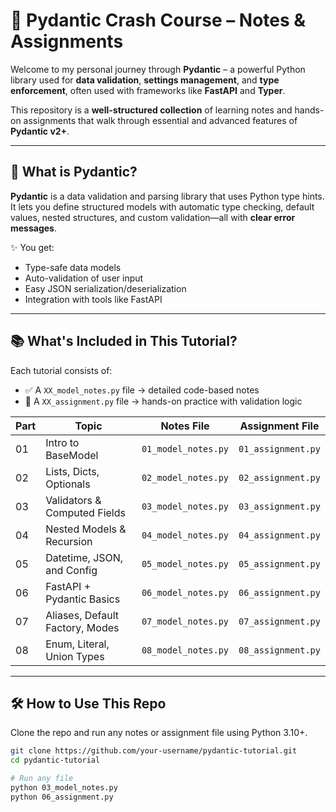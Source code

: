 # 🚀 Pydantic Crash Course – Notes & Assignments

Welcome to my personal journey through **Pydantic** – a powerful Python library used for **data validation**, **settings management**, and **type enforcement**, often used with frameworks like **FastAPI** and **Typer**.

This repository is a **well-structured collection** of learning notes and hands-on assignments that walk through essential and advanced features of **Pydantic v2+**.

---

## 📘 What is Pydantic?

**Pydantic** is a data validation and parsing library that uses Python type hints. It lets you define structured models with automatic type checking, default values, nested structures, and custom validation—all with **clear error messages**.

✨ You get:
- Type-safe data models
- Auto-validation of user input
- Easy JSON serialization/deserialization
- Integration with tools like FastAPI

---

## 📚 What's Included in This Tutorial?

Each tutorial consists of:
- ✅ A `XX_model_notes.py` file → detailed code-based notes
- 🧪 A `XX_assignment.py` file → hands-on practice with validation logic

| Part | Topic                         | Notes File           | Assignment File         |
|------|-------------------------------|----------------------|-------------------------|
| 01   | Intro to BaseModel            | `01_model_notes.py`  | `01_assignment.py`      |
| 02   | Lists, Dicts, Optionals       | `02_model_notes.py`  | `02_assignment.py`      |
| 03   | Validators & Computed Fields  | `03_model_notes.py`  | `03_assignment.py`      |
| 04   | Nested Models & Recursion     | `04_model_notes.py`  | `04_assignment.py`      |
| 05   | Datetime, JSON, and Config    | `05_model_notes.py`  | `05_assignment.py`      |
| 06   | FastAPI + Pydantic Basics     | `06_model_notes.py`  | `06_assignment.py`      |
| 07   | Aliases, Default Factory, Modes | `07_model_notes.py` | `07_assignment.py`      |
| 08   | Enum, Literal, Union Types    | `08_model_notes.py`  | `08_assignment.py`      |

---

## 🛠️ How to Use This Repo

Clone the repo and run any notes or assignment file using Python 3.10+.

```bash
git clone https://github.com/your-username/pydantic-tutorial.git
cd pydantic-tutorial

# Run any file
python 03_model_notes.py
python 06_assignment.py
